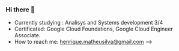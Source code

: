 ### Hi there 👋
- Currently studying :
Analisys and Systems development 3/4 
- Certificated: Google Cloud Foundations, Google Cloud Engineer Associate.
- How to reach me: henrique.matheusilva@gmail.com
-->




